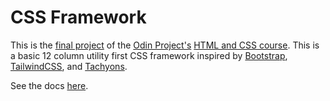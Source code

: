 # CSS Framework

This is the [final project](https://www.theodinproject.com/paths/full-stack-ruby-on-rails/courses/html-and-css/lessons/design-your-own-grid-based-framework) of the [Odin Project's](https://www.theodinproject.com/) [HTML and CSS course](https://www.theodinproject.com/paths/full-stack-ruby-on-rails/courses/html-and-css/).  This is a basic 12 column utility first CSS framework inspired by [Bootstrap](https://getbootstrap.com/), [TailwindCSS](https://tailwindcss.com/), and [Tachyons](https://tachyons.io/).

See the docs [here](https://esteban90-dev.github.io/css-framework-site/).
